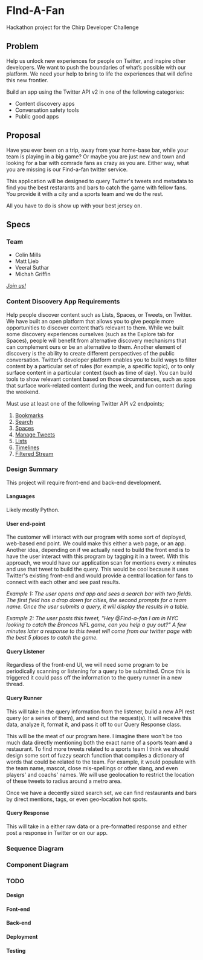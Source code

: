 # FInd-A-Fan
Hackathon project for the Chirp Developer Challenge

## Problem

Help us unlock new experiences for people on Twitter, and inspire other developers. We want to push the boundaries of what’s possible with our platform. We need your help to bring to life the experiences that will define this new frontier.

Build an app using the Twitter API v2 in one of the following categories:

- Content discovery apps
- Conversation safety tools
- Public good apps

## Proposal 

Have you ever been on a trip, away from your home-base bar, while your team is playing in a big game? Or maybe you are just new and town and looking for a bar with comrade fans as crazy as you are. Either way, what you are missing is our Find-a-fan twitter service. 

This application will be designed to query Twitter's tweets and metadata to find you the best restarants and bars to catch the game with fellow fans. You provide it with a city and a sports team and we do the rest.

All you have to do is show up with your best jersey on.

## Specs

### Team
- Colin Mills
- Matt Lieb
- Veeral Suthar
- Michah Griffin

[_Join us!_](https://devpost.com/software/464930/joins/kLh-GhP8YISD0kRDOZUDnQ)

### Content Discovery App Requirements

Help people discover content such as Lists, Spaces, or Tweets, on Twitter. We have built an open platform that allows you to give people more opportunities to discover content that’s relevant to them. While we built some discovery experiences ourselves (such as the Explore tab for Spaces), people will benefit from alternative discovery mechanisms that can complement ours or be an alternative to them. Another element of discovery is the ability to create different perspectives of the public conversation. Twitter’s developer platform enables you to build ways to filter content by a particular set of rules (for example, a specific topic), or to only surface content in a particular context (such as time of day). You can build tools to show relevant content based on those circumstances, such as apps that surface work-related content during the week, and fun content during the weekend.

Must use at least one of the following Twitter API v2 endpoints; 

1. [Bookmarks](https://developer.twitter.com/en/docs/twitter-api/tweets/bookmarks/introduction)
2. [Search](https://developer.twitter.com/en/docs/twitter-api/tweets/search/introduction)
3. [Spaces](https://developer.twitter.com/en/docs/twitter-api/spaces/overview)
4. [Manage Tweets](https://developer.twitter.com/en/docs/twitter-api/tweets/manage-tweets/introduction)
5. [Lists](https://developer.twitter.com/en/docs/twitter-api/lists/manage-lists/introduction)
6. [Timelines](https://developer.twitter.com/en/docs/twitter-api/tweets/timelines/introduction)
7. [Filtered Stream](https://developer.twitter.com/en/docs/twitter-api/tweets/filtered-stream/introduction)

### Design Summary

This project will require front-end and back-end development. 

#### Languages
Likely mostly Python.

#### User end-point
The customer will interact with our program with some sort of deployed, web-based end point. We could make this either a web page, or an app. Another idea, depending on if we actually need to build the front end is to have the user interact with this program by tagging it in a tweet. With this approach, we would have our application scan for mentions every x minutes and use that tweet to build the query. This would be cool because it uses Twitter's existing front-end and would provide a central location for fans to connect with each other and see past results.

_Example 1: The user opens and app and sees a search bar with two fields. The first field has a drop down for cities, the second prompts for a team name. Once the user submits a query, it will display the results in a table._

_Example 2: The user posts this tweet, "Hey @Find-a-fan I am in NYC looking to catch the Broncos NFL game, can you help a guy out?" A few minutes later a response to this tweet will come from our twitter page with the best 5 places to catch the game._

#### Query Listener
Regardless of the front-end UI, we will need some program to be periodically scanning or listening for a query to be submitted. Once this is triggered it could pass off the information to the query runner in a new thread.

#### Query Runner
This will take in the query information from the listener, build a new API rest query (or a series of them), and send out the request(s). It will receive this data, analyze it, format it, and pass it off to our Query Response class.

This will be the meat of our program here. I imagine there won't be too much data directly mentioning both the exact name of a sports team **and** a restaurant. To find more tweets related to a sports team I think we should design some sort of fuzzy search function that compiles a dictionary of words that could be related to the team. For example, it would populate with the team name, mascot, close mis-spellings or other slang, and even players' and coachs' names. We will use geolocation to restrict the location of these tweets to radius around a metro area.

Once we have a decently sized search set, we can find restaurants and bars by direct mentions, tags, or even geo-location hot spots.

#### Query Response
This will take in a either raw data or a pre-formatted response and either post a response in Twitter or on our app.


### Sequence Diagram

### Component Diagram

### TODO
#### Design
#### Font-end
#### Back-end
#### Deployment
#### Testing

